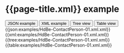 # {{page-title.xml}} example

<div>
  <div class="tab">
     <button class="tablinks active" onclick="openTab(event, 'JSON example')">JSON example</button>
     <button class="tablinks" onclick="openTab(event, 'XML example')">XML example</button>
     <button class="tablinks" onclick="openTab(event, 'Tree view')">Tree view</button>
     <button class="tablinks" onclick="openTab(event, 'Table view')">Table view</button>   
  </div>

  <div id="JSON example" class="tabcontent" style="display:block">
      {{json:examples/HdBe-ContactPerson-01.xml.xml}}
  </div>
  <div id="XML example" class="tabcontent">
      {{xml:examples/HdBe-ContactPerson-01.xml.xml}}
  </div>
  <div id="Tree view" class="tabcontent">
      {{tree:examples/HdBe-ContactPerson-01.xml.xml}}
  </div>
  <div id="Table view" class="tabcontent">
      {{table:examples/HdBe-ContactPerson-01.xml.xml}}
  </div>

</div>

